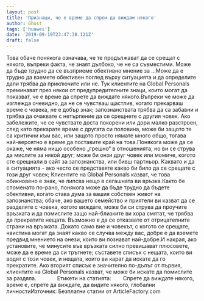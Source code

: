 ```yaml
---
layout: post
title: 'Признаци, че е време да спрем да виждам някого'
author: Ghost
tags: ['huawei']
date: '2019-09-19T23:47:38.121Z'
draft: false
---
```


Това обаче понякога означава, че те продължават да се срещат с някого, въпреки факта, че знаят дълбоко, че не са съвместими. Може да бъде трудно да се възприеме обективно мнение за ...Може да е трудно да вземете обективен поглед върху ситуацията и да определите дали трябва да приключите или не. Тук клиентите на Global Personals преминават през някои от предупредителните знаци, които могат да показват, че е време да спрете да виждате някого.Въпреки че може да изглежда очевидно, да не се чувстваш щастлив, когато прекарваш време с човека, не е добър знак; запознанствата трябва да са забавни и трябва да очаквате с нетърпение да се срещнете с другия човек. Ако забележите, че се чувствате доста покорени или дори малко разстроен, след като прекарате време с другата си половина, може би защото те са критични към вас, или защото просто нямате много общо, тогава най-вероятно е време да поставите край на това.Понякога може да се окаже, че няма нищо особено „грешно“ в отношенията, но ви се струва да мислите за някой друг; може би онзи друг човек или момиче, когото сте срещнали в сайт за запознанства, или бивш партньор. Каквато и да е ситуацията - ако често се представяте какво би било да се срещате с този друг човек; Клиентите на Global Personals казват, че това обикновено е знак, че липсва нещо в сегашната ви връзка.Както бе споменато по-рано, понякога може да бъде трудно да бъдете обективни, когато става дума за вашия собствен живот на запознанства; обаче, ако вашето семейство и приятели ви казват да се разделяте с човека, когото виждате, може би си струва да проучите връзката и да помислите защо най-близките ви хора смятат, че трябва да прекратите нещата. Възможно е да се отказвате от отрицателните страни на връзката. Докато само вие и човекът, с когото се срещате, наистина могат да знаят какво се случва между вас, добре е да вземете предвид мнението на онези, които ви познават най-добре.И накрая, ако установите, че минусите във връзката силно превишават плюсовете, може да е време да си тръгнете; съставете списък с нещата, които ви водят с този човек, и нещата, които ви карат да искате да го прекратите. Ако вторият списък е значително по-дълъг от първия, клиентите на Global Personals казват, че може би искате да помислите за раздяла.              Етикети на статията:        Спрете да виждате някого, време е, спрете да виждате, да видите някого, глобални личностиИзточник: Безплатни статии от ArticleFactory.com
